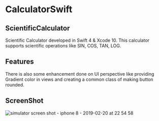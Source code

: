 # CalculatorSwift

## ScientificCalculator
Scientific Calculator developed in Swift 4 &amp; Xcode 10. This calculator supports scientific operations like SIN, COS, TAN, LOG.

## Features
There is also some enhancement done on UI perspective like providing Gradient color in views and creating a common class of making button rounded.


## ScreenShot

![simulator screen shot - iphone 8 - 2019-02-20 at 22 54 58](https://user-images.githubusercontent.com/47109664/53111532-3b092400-3563-11e9-9e92-b21d9ea36dfa.png)
